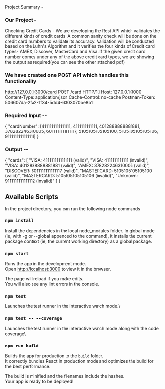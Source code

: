 Project Summary -

### Our Project - 
Checking Credit Cards - We are developing the Rest API which validates the different kinds of credit cards.
A common sanity check will be done on the credit card numbers to validate its accuracy.
Validation will be conducted based on the Luhn's Algorithm and it verifies the four kinds of Credit card types- AMEX, Discover, MasterCard and Visa.
If the given credit card number comes under any of the above credit card types, we are showing the output as required(you can see the other attached pdf)

### We have created one POST API which handles this functionality
http://127.0.0.1:3000/card
POST /card HTTP/1.1
Host: 127.0.0.1:3000
Content-Type: application/json
Cache-Control: no-cache
Postman-Token: 506607da-2fa2-1f34-5dd4-6303070be8b1

### Required Input --
{
	"cardNumber": [4111111111111111, 4111111111111, 4012888888881881, 378282246310005, 6011111111111117, 5105105105105100, 5105105105105106, 9111111111111111]
}

### Output --

{
    "cards": [
        "VISA: 4111111111111111 (valid)",
        "VISA: 4111111111111 (invalid)",
        "VISA: 4012888888881881 (valid)",
        "AMEX: 378282246310005 (valid)",
        "DISCOVER: 6011111111111117 (valid)",
        "MASTERCARD: 5105105105105100 (valid)",
        "MASTERCARD: 5105105105105106 (invalid)",
        "Unknown: 9111111111111112 (invalid)"
    ]
}

## Available Scripts

In the project directory, you can run the following node commands

### `npm install`

Install the dependencies in the local node_modules folder. In global mode (ie, with -g or --global appended to the command), it installs the current package context (ie, the current working directory) as a global package.

### `npm start`

Runs the app in the development mode.\
Open [http://localhost:3000](http://localhost:3000) to view it in the browser.

The page will reload if you make edits.\
You will also see any lint errors in the console.

### `npm test`

Launches the test runner in the interactive watch mode.\

### `npm test -- --coverage`

Launches the test runner in the interactive watch mode along with the code coverage\

### `npm run build`

Builds the app for production to the `build` folder.\
It correctly bundles React in production mode and optimizes the build for the best performance.

The build is minified and the filenames include the hashes.\
Your app is ready to be deployed!



